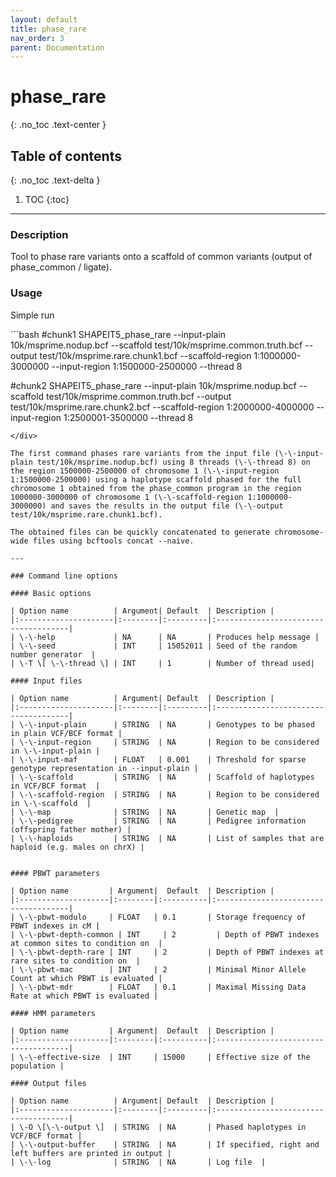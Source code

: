 ```yaml
---
layout: default
title: phase_rare
nav_order: 3
parent: Documentation
---
```

# phase_rare
{: .no_toc .text-center }

## Table of contents
{: .no_toc .text-delta }

1. TOC
{:toc}

---

### Description
Tool to phase rare variants onto a scaffold of common variants (output of phase_common / ligate).

### Usage
Simple run

<div class="code-example" markdown="1">
```bash
#chunk1
SHAPEIT5_phase_rare --input-plain 10k/msprime.nodup.bcf --scaffold test/10k/msprime.common.truth.bcf --output test/10k/msprime.rare.chunk1.bcf --scaffold-region 1:1000000-3000000 --input-region 1:1500000-2500000 --thread 8

#chunk2
SHAPEIT5_phase_rare --input-plain 10k/msprime.nodup.bcf --scaffold test/10k/msprime.common.truth.bcf --output test/10k/msprime.rare.chunk2.bcf --scaffold-region 1:2000000-4000000 --input-region 1:2500001-3500000 --thread 8
```
</div>

The first command phases rare variants from the input file (\-\-input-plain test/10k/msprime.nodup.bcf) using 8 threads (\-\-thread 8) on the region 1500000-2500000 of chromosome 1 (\-\-input-region 1:1500000-2500000) using a haplotype scaffold phased for the full chromosome 1 obtained from the phase_common program in the region 1000000-3000000 of chromosome 1 (\-\-scaffold-region 1:1000000-3000000) and saves the results in the output file (\-\-output test/10k/msprime.rare.chunk1.bcf).

The obtained files can be quickly concatenated to generate chromosome-wide files using bcftools concat --naive.

---

### Command line options

#### Basic options

| Option name 	       | Argument| Default  | Description |
|:---------------------|:--------|:---------|:-------------------------------------|
| \-\-help             | NA      | NA       | Produces help message |
| \-\-seed             | INT     | 15052011 | Seed of the random number generator  |
| \-T \[ \-\-thread \] | INT     | 1        | Number of thread used|

#### Input files

| Option name 	       | Argument| Default  | Description |
|:---------------------|:--------|:---------|:-------------------------------------|
| \-\-input-plain      | STRING  | NA       | Genotypes to be phased in plain VCF/BCF format |
| \-\-input-region     | STRING  | NA       | Region to be considered in \-\-input-plain |
| \-\-input-maf        | FLOAT   | 0.001    | Threshold for sparse genotype representation in --input-plain |
| \-\-scaffold         | STRING  | NA       | Scaffold of haplotypes in VCF/BCF format  |
| \-\-scaffold-region  | STRING  | NA       | Region to be considered in \-\-scaffold  |
| \-\-map              | STRING  | NA       | Genetic map  |
| \-\-pedigree         | STRING  | NA       | Pedigree information (offspring father mother) |
| \-\-haploids         | STRING  | NA       | List of samples that are haploid (e.g. males on chrX) |


#### PBWT parameters

| Option name 	      | Argument|  Default  | Description |
|:--------------------|:--------|:----------|:-------------------------------------|
| \-\-pbwt-modulo     | FLOAT   | 0.1       | Storage frequency of PBWT indexes in cM |
| \-\-pbwt-depth-common | INT     | 2         | Depth of PBWT indexes at common sites to condition on  |
| \-\-pbwt-depth-rare | INT     | 2         | Depth of PBWT indexes at rare sites to condition on  |
| \-\-pbwt-mac        | INT     | 2         | Minimal Minor Allele Count at which PBWT is evaluated |
| \-\-pbwt-mdr        | FLOAT   | 0.1       | Maximal Missing Data Rate at which PBWT is evaluated |

#### HMM parameters

| Option name 	      | Argument|  Default  | Description |
|:--------------------|:--------|:----------|:-------------------------------------|
| \-\-effective-size  | INT     | 15000     | Effective size of the population |

#### Output files

| Option name 	       | Argument| Default  | Description |
|:---------------------|:--------|:---------|:-------------------------------------|
| \-O \[\-\-output \]  | STRING  | NA       | Phased haplotypes in VCF/BCF format |
| \-\-output-buffer    | STRING  | NA       | If specified, right and left buffers are printed in output |
| \-\-log              | STRING  | NA       | Log file  |
